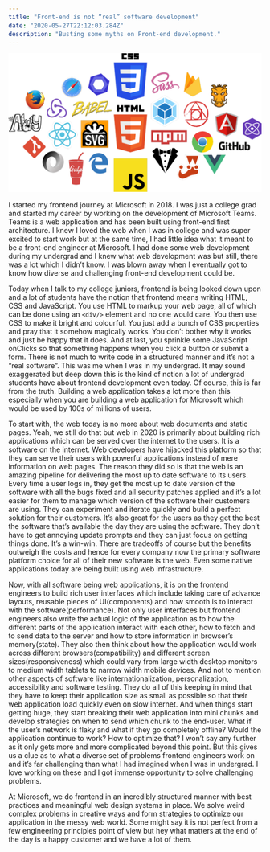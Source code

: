 ```yaml
---
title: "Front-end is not “real” software development"
date: "2020-05-27T22:12:03.284Z"
description: "Busting some myths on Front-end development."
---
```


![Front-end Ecosystem](./0.png)

I started my frontend journey at Microsoft in 2018. I was just a college grad and started my career by working on the development of Microsoft Teams. Teams is a web application and has been built using front-end first architecture. I knew I loved the web when I was in college and was super excited to start work but at the same time, I had little idea what it meant to be a front-end engineer at Microsoft. I had done some web development during my undergrad and I knew what web development was but still, there was a lot which I didn’t know. I was blown away when I eventually got to know how diverse and challenging front-end development could be.

Today when I talk to my college juniors, frontend is being looked down upon and a lot of students have the notion that frontend means writing HTML, CSS and JavaScript. You use HTML to markup your web page, all of which can be done using an `<div/>` element and no one would care. You then use CSS to make it bright and colourful. You just add a bunch of CSS properties and pray that it somehow magically works. You don’t bother why it works and just be happy that it does. And at last, you sprinkle some JavaScript onClicks so that something happens when you click a button or submit a form. There is not much to write code in a structured manner and it’s not a “real software”. This was me when I was in my undergrad. It may sound exaggerated but deep down this is the kind of notion a lot of undergrad students have about frontend development even today. Of course, this is far from the truth. Building a web application takes a lot more than this especially when you are building a web application for Microsoft which would be used by 100s of millions of users.

To start with, the web today is no more about web documents and static pages. Yeah, we still do that but web in 2020 is primarily about building rich applications which can be served over the internet to the users. It is a software on the internet. Web developers have hijacked this platform so that they can serve their users with powerful applications instead of mere information on web pages. The reason they did so is that the web is an amazing pipeline for delivering the most up to date software to its users. Every time a user logs in, they get the most up to date version of the software with all the bugs fixed and all security patches applied and it’s a lot easier for them to manage which version of the software their customers are using. They can experiment and iterate quickly and build a perfect solution for their customers. It’s also great for the users as they get the best the software that’s available the day they are using the software. They don’t have to get annoying update prompts and they can just focus on getting things done. It’s a win-win. There are tradeoffs of course but the benefits outweigh the costs and hence for every company now the primary software platform choice for all of their new software is the web. Even some native applications today are being built using web infrastructure.

Now, with all software being web applications, it is on the frontend engineers to build rich user interfaces which include taking care of advance layouts, reusable pieces of UI(components) and how smooth is to interact with the software(performance). Not only user interfaces but frontend engineers also write the actual logic of the application as to how the different parts of the application interact with each other, how to fetch and to send data to the server and how to store information in browser’s memory(state). They also then think about how the application would work across different browsers(compatibility) and different screen sizes(responsiveness) which could vary from large width desktop monitors to medium width tablets to narrow width mobile devices. And not to mention other aspects of software like internationalization, personalization, accessibility and software testing. They do all of this keeping in mind that they have to keep their application size as small as possible so that their web application load quickly even on slow internet. And when things start getting huge, they start breaking their web application into mini chunks and develop strategies on when to send which chunk to the end-user. What if the user’s network is flaky and what if they go completely offline? Would the application continue to work? How to optimize that? I won’t say any further as it only gets more and more complicated beyond this point. But this gives us a clue as to what a diverse set of problems frontend engineers work on and it’s far challenging than what I had imagined when I was in undergrad. I love working on these and I got immense opportunity to solve challenging problems.

At Microsoft, we do frontend in an incredibly structured manner with best practices and meaningful web design systems in place. We solve weird complex problems in creative ways and form strategies to optimize our application in the messy web world. Some might say it is not perfect from a few engineering principles point of view but hey what matters at the end of the day is a happy customer and we have a lot of them.
